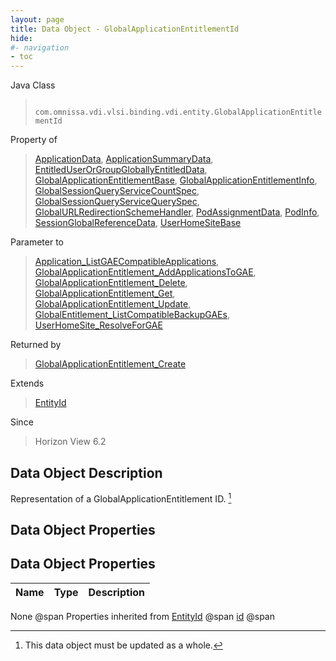 ```yaml
---
layout: page
title: Data Object - GlobalApplicationEntitlementId
hide:
#- navigation
- toc
---
```








Java Class
> ` com.omnissa.vdi.vlsi.binding.vdi.entity.GlobalApplicationEntitlementId`

Property of
> [ApplicationData](vdi.resources.Application.ApplicationData.md#field_detail), [ApplicationSummaryData](vdi.resources.Application.ApplicationSummaryData.md#field_detail), [EntitledUserOrGroupGloballyEntitledData](vdi.users.EntitledUserOrGroup.GloballyEntitledData.md#field_detail), [GlobalApplicationEntitlementBase](vdi.federation.GlobalApplicationEntitlement.GlobalApplicationEntitlementBase.md#field_detail), [GlobalApplicationEntitlementInfo](vdi.federation.GlobalApplicationEntitlement.GlobalApplicationEntitlementInfo.md#field_detail), [GlobalSessionQueryServiceCountSpec](vdi.users.GlobalSessionQueryService.CountSpec.md#field_detail), [GlobalSessionQueryServiceQuerySpec](vdi.users.GlobalSessionQueryService.QuerySpec.md#field_detail), [GlobalURLRedirectionSchemeHandler](vdi.infrastructure.URLRedirection.GlobalURLSchemeAndHandler.md#field_detail), [PodAssignmentData](vdi.federation.PodAssignment.PodAssignmentData.md#field_detail), [PodInfo](vdi.federation.Pod.PodInfo.md#field_detail), [SessionGlobalReferenceData](vdi.users.Session.SessionGlobalReferenceData.md#field_detail), [UserHomeSiteBase](vdi.federation.UserHomeSite.UserHomeSiteBase.md#field_detail)

Parameter to
> [Application_ListGAECompatibleApplications](vdi.resources.Application.md#listGAECompatibleApplications), [GlobalApplicationEntitlement_AddApplicationsToGAE](vdi.federation.GlobalApplicationEntitlement.md#addApplicationsToGAE), [GlobalApplicationEntitlement_Delete](vdi.federation.GlobalApplicationEntitlement.md#delete), [GlobalApplicationEntitlement_Get](vdi.federation.GlobalApplicationEntitlement.md#get), [GlobalApplicationEntitlement_Update](vdi.federation.GlobalApplicationEntitlement.md#update), [GlobalEntitlement_ListCompatibleBackupGAEs](vdi.federation.GlobalApplicationEntitlement.md#listCompatibleBackupGAEs), [UserHomeSite_ResolveForGAE](vdi.federation.UserHomeSite.md#resolveForGAE)

Returned by
> [GlobalApplicationEntitlement_Create](vdi.federation.GlobalApplicationEntitlement.md#create)

Extends
> [EntityId](vdi.EntityId.md)

Since
> Horizon View 6.2


## Data Object Description

Representation of a GlobalApplicationEntitlement ID.
 [^167]



## Data Object Properties

## Data Object Properties

 Name | Type | Description
:---|:---:|:---
None @span
Properties inherited from [EntityId](vdi.EntityId.md) @span
[id](vdi.EntityId.md#id) @span


 


[^167]: This data object must be updated as a whole.